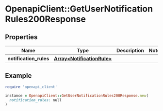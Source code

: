 # OpenapiClient::GetUserNotificationRules200Response

## Properties

| Name | Type | Description | Notes |
| ---- | ---- | ----------- | ----- |
| **notification_rules** | [**Array&lt;NotificationRule&gt;**](NotificationRule.md) |  |  |

## Example

```ruby
require 'openapi_client'

instance = OpenapiClient::GetUserNotificationRules200Response.new(
  notification_rules: null
)
```


